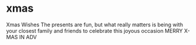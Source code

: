 # xmas
Xmas Wishes 
The presents are fun, but what really matters is being with your closest family and friends to celebrate this joyous occasion
MERRY X-MAS IN ADV
